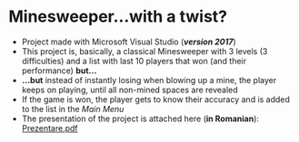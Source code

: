 # Minesweeper...with a twist?
 - Project made with Microsoft Visual Studio (<b><i>version 2017</i></b>)
 - This project is, basically, a classical Minesweeper with 3 levels (3 difficulties) and a list with last 10 players that won (and their performance) <b>but...</b>
 - <b>...but</b> instead of instantly losing when blowing up a mine, the player keeps on playing, until all non-mined spaces are revealed
 - If the game is won, the player gets to know their accuracy and is added to the list in the <i>Main Menu</i>
 - The presentation of the project is attached here (<b>in Romanian</b>): [Prezentare.pdf](https://github.com/cristibercea/Final-High-School-Project/files/13531812/Prezentare_atestat_Bercea_Cristian.pdf)


